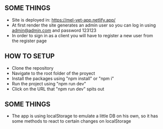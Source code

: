 ## SOME THINGS
- Site is deployed in: https://mel-vet-app.netlify.app/
- At first render the site generates an admin user so you can log in using admin@admin.com and password 123123
- In order to sign in as a client you will have to register a new user from the register page

## HOW TO SETUP
- Clone the repository
- Navigate to the root folder of the proyect
- Install the packages using "npm install" or "npm i"
- Run the project using "npm run dev"
- Click on the URL that "npm run dev" spits out

## SOME THINGS
- The app is using localStorage to emulate a little DB on his own, so it has some methods to react to certain changes on localStorage
